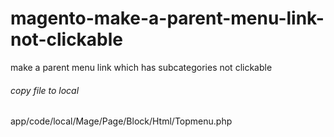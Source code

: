 # magento-make-a-parent-menu-link-not-clickable
make a parent menu link which has subcategories not clickable
###### copy file to local

app/code/local/Mage/Page/Block/Html/Topmenu.php
